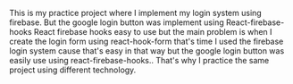 This is my practice project where I implement my login system using firebase.
But the google login button was implement using React-firebase-hooks
React firebase hooks easy to use but the main problem is when I create the login form using react-hook-form
that's time I used the firebase login system cause that's easy in that way but the google login button was easily use using
react-firebase-hooks..
That's why I practice the same project using different technology.
